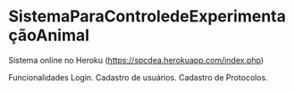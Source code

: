 # SistemaParaControledeExperimentaçãoAnimal
Sistema online no Heroku (https://spcdea.herokuapp.com/index.php)

Funcionalidades
Login.
Cadastro de usuários.
Cadastro de Protocolos.
